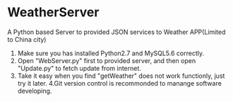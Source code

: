 WeatherServer
=============

A Python based Server to provided JSON services to Weather APP(Limited to China city)

1. Make sure you has installed Python2.7 and MySQL5.6 correctly.
2. Open "WebServer.py" first to provided server, and then open "Update.py" to fetch update from internet.
3. Take it easy when you find "getWeather" does not work functionly, just try it later.
4.Git version control is recommonded to manange software developing.


